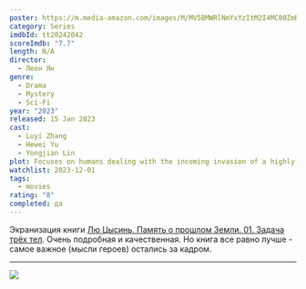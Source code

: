 ```yaml
---
poster: https://m.media-amazon.com/images/M/MV5BMWRlNmYxYzItM2I4MC00ZmRmLWI3OTMtZWNjYzZjODg1ZjAxXkEyXkFqcGdeQXVyMjIxNzY2Njg@._V1_SX300.jpg
category: Series
imdbId: tt20242042
scoreImdb: "7.7"
length: N/A
director:
  - Леон Ян
genre:
  - Drama
  - Mystery
  - Sci-Fi
year: "2023"
released: 15 Jan 2023
cast:
  - Luyi Zhang
  - Hewei Yu
  - Yongjian Lin
plot: Focuses on humans dealing with the incoming invasion of a highly-advanced alien civilization called Three-Body.
watchlist: 2023-12-01
tags:
  - movies
rating: "8"
completed: да
---
```

Экранизация книги [Лю Цысинь. Память о прошлом Земли. 01. Задача трёх тел](Книги/Художественные/Лю%20Цысинь.%20Память%20о%20прошлом%20Земли.%2001.%20Задача%20трёх%20тел.md). Очень подробная и качественная. Но книга все равно лучше - самое важное (мысли героев) остались за кадром.

---
![](https://m.media-amazon.com/images/M/MV5BMWRlNmYxYzItM2I4MC00ZmRmLWI3OTMtZWNjYzZjODg1ZjAxXkEyXkFqcGdeQXVyMjIxNzY2Njg@._V1_SX300.jpg)